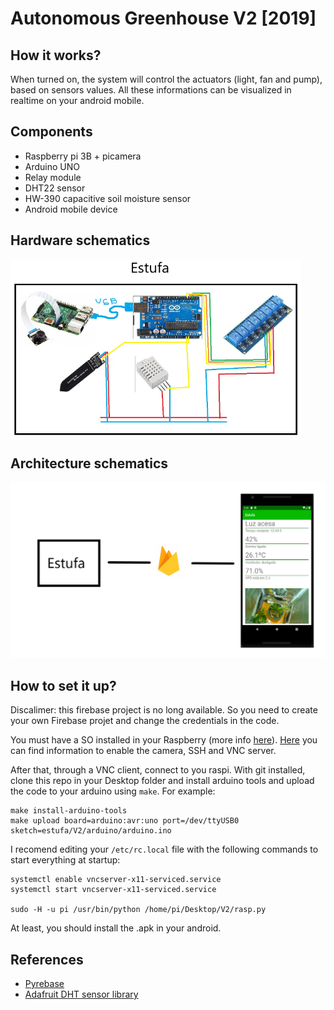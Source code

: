 # Autonomous Greenhouse V2 [2019]
## How it works?
When turned on, the system will control the actuators (light, fan and pump), based on sensors values. All these informations can be visualized in realtime on your android mobile. 

## Components
- Raspberry pi 3B + picamera 
- Arduino UNO
- Relay module
- DHT22 sensor
- HW-390 capacitive soil moisture sensor
- Android mobile device

## Hardware schematics
![](hardware-estufa.png)

## Architecture schematics
![](estufa-firebase-app.png)

## How to set it up?
Discalimer: this firebase project is no long available. So you need to create your own Firebase projet and change the credentials in the code.

You must have a SO installed in your Raspberry (more info [here](https://www.raspberrypi.com/documentation/computers/getting-started.html#installing-the-operating-system)). [Here](https://www.raspberrypi.com/documentation/computers/configuration.html#menu-options) you can find information to enable the camera, SSH and VNC server.

After that, through a VNC client, connect to you raspi. With git installed, clone this repo in your Desktop folder and install arduino tools and upload the code to your arduino using ``make``. For example:

```
make install-arduino-tools
make upload board=arduino:avr:uno port=/dev/ttyUSB0 sketch=estufa/V2/arduino/arduino.ino
```

I recomend editing your ``/etc/rc.local`` file with the following commands to start everything at startup:
```
systemctl enable vncserver-x11-serviced.service
systemctl start vncserver-x11-serviced.service

sudo -H -u pi /usr/bin/python /home/pi/Desktop/V2/rasp.py
```

At least, you should install the .apk in your android.

## References
- [Pyrebase](https://github.com/thisbejim/Pyrebase)
- [Adafruit DHT sensor library](https://github.com/adafruit/DHT-sensor-library)